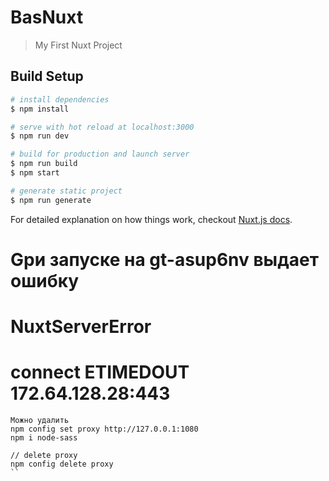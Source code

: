 # BasNuxt

> My First Nuxt Project

## Build Setup

``` bash
# install dependencies
$ npm install

# serve with hot reload at localhost:3000
$ npm run dev

# build for production and launch server
$ npm run build
$ npm start

# generate static project
$ npm run generate
```

For detailed explanation on how things work, checkout [Nuxt.js docs](https://nuxtjs.org).

# Gри запуске на gt-asup6nv выдает ошибку
# NuxtServerError
# connect ETIMEDOUT 172.64.128.28:443
````  
Можно удалить
npm config set proxy http://127.0.0.1:1080
npm i node-sass

// delete proxy
npm config delete proxy
``